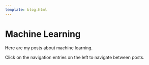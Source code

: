 ```yaml
---
template: blog.html
---
```


# Machine Learning

Here are my posts about machine learning.

Click on the navigation entries on the left to navigate between posts.
